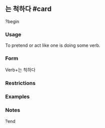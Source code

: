 ## 는 척하다 #card
?begin
### Usage
To pretend or act like one is doing some verb.
### Form
Verb+는 척하다
### Restrictions
### Examples
### Notes
?end
